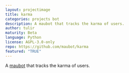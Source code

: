 ```yaml
---
layout: projectimage
title: karma
categories: projects bot
description: A maubot that tracks the karma of users.
author: tulir
maturity: Beta
language: Python
license: AGPL-3.0-only
repo: https://github.com/maubot/karma
featured: "TRUE"
---
```


A [maubot](https://github.com/maubot/maubot) that tracks the karma of users.
